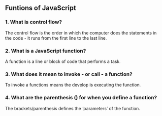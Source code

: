 ## Funtions of JavaScript

### 1. What is control flow?

The control flow is the order in which the computer does the statements in the code - it runs from the first line to the last line.

### 2. What is a JavaScript function?

A function is a line or block of code that performs a task.

### 3. What does it mean to invoke - or call - a function?

To invoke a functions means the develop is executing the function.

### 4. What are the parenthesis () for when you define a function?

The brackets/parenthesis defines the ‘parameters’ of the function.
